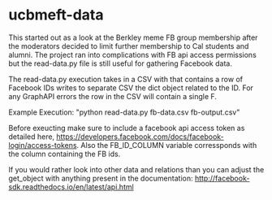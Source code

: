 # ucbmeft-data
This started out as a look at the Berkley meme FB group membership after the
moderators decided to limit further membership to Cal students and alumni.
The project ran into complications with FB api access permissions but the
read-data.py file is still useful for gathering Facebook data.

The read-data.py execution takes in a CSV with that contains a row of 
Facebook IDs writes to separate CSV the dict object related to the ID.
For any GraphAPI errors the row in the CSV will contain a single F.

Example Execution: "python read-data.py fb-data.csv fb-output.csv"

Before exeucting make sure to include a facebook api access token as detailed
here, https://developers.facebook.com/docs/facebook-login/access-tokens. Also
the FB_ID_COLUMN variable corressponds with the column containing the FB ids.

If you would rather look into other data and relations than you can adjust the
get_object with anything present in the documentation:
http://facebook-sdk.readthedocs.io/en/latest/api.html
